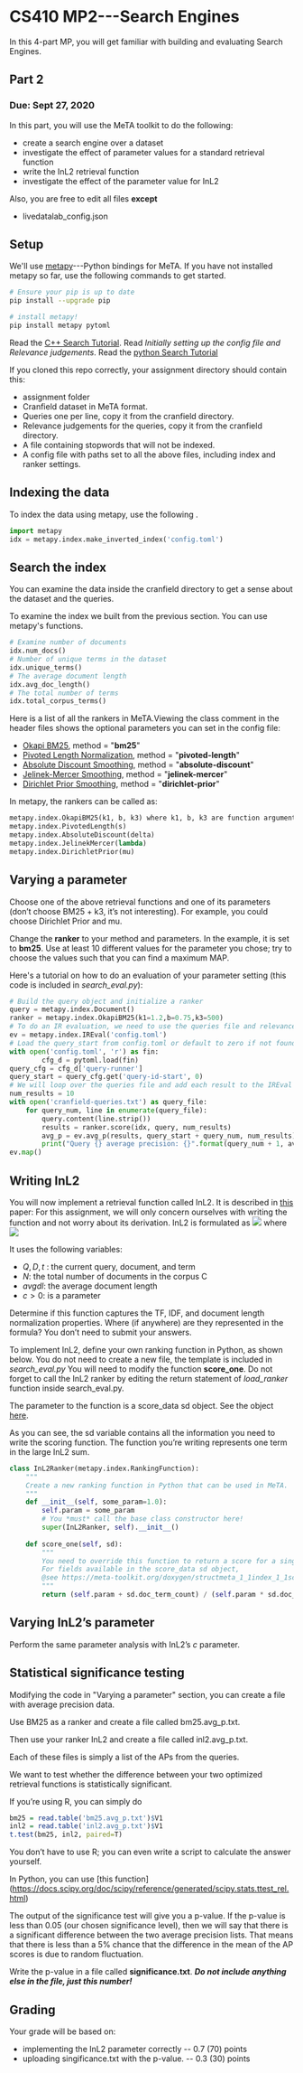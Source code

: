 # CS410 MP2---Search Engines

In this 4-part MP, you will get familiar with building and evaluating Search Engines.

## Part 2

### Due: Sept 27, 2020 

In this part, you will use the MeTA toolkit to do the following:
- create a search engine over a dataset
- investigate the effect of parameter values for a standard retrieval function
- write the InL2 retrieval function
- investigate the effect of the parameter value for InL2


Also, you are free to edit all files **except** 
- livedatalab_config.json


## Setup
We'll use [metapy](https://github.com/meta-toolkit/metapy)---Python bindings for MeTA. 
If you have not installed metapy so far, use the following commands to get started.

```bash
# Ensure your pip is up to date
pip install --upgrade pip

# install metapy!
pip install metapy pytoml
```

Read the [C++ Search Tutorial](https://meta-toolkit.org/search-tutorial.html). Read *Initially setting up the config file and Relevance judgements*.
Read the [python Search Tutorial](https://github.com/meta-toolkit/metapy/blob/master/tutorials/2-search-and-ir-eval.ipynb)

If you cloned this repo correctly, your assignment directory should contain this:
- assignment folder
- Cranfield dataset in MeTA format.
- Queries one per line, copy it from the cranfield directory.
- Relevance judgements for the queries, copy it from the cranfield directory.
- A file containing stopwords that will not be indexed.
- A config file with paths set to all the above files, including index and ranker settings.

## Indexing the data
To index the data using metapy, use the following .
```python
import metapy
idx = metapy.index.make_inverted_index('config.toml')
```

## Search the index
You can examine the data inside the cranfield directory to get a sense about the dataset and the queries.

To examine the index we built from the previous section. You can use metapy's functions.

```python
# Examine number of documents
idx.num_docs()
# Number of unique terms in the dataset
idx.unique_terms()
# The average document length
idx.avg_doc_length()
# The total number of terms
idx.total_corpus_terms()
```

Here is a list of all the rankers in MeTA.Viewing the class comment in the header files shows the optional parameters you can set in the config file:

- [Okapi BM25](https://github.com/meta-toolkit/meta/blob/master/include/meta/index/ranker/okapi_bm25.h), method = "**bm25**" 
- [Pivoted Length Normalization](https://github.com/meta-toolkit/meta/blob/master/include/meta/index/ranker/pivoted_length.h), method = "**pivoted-length**"
- [Absolute Discount Smoothing](https://github.com/meta-toolkit/meta/blob/master/include/meta/index/ranker/absolute_discount.h), method = "**absolute-discount**"
- [Jelinek-Mercer Smoothing](https://github.com/meta-toolkit/meta/blob/master/include/meta/index/ranker/jelinek_mercer.h), method = "**jelinek-mercer**"
- [Dirichlet Prior Smoothing](https://github.com/meta-toolkit/meta/blob/master/include/meta/index/ranker/dirichlet_prior.h), method = "**dirichlet-prior**"

In metapy, the rankers can be called as:

```python
metapy.index.OkapiBM25(k1, b, k3) where k1, b, k3 are function arguments, e.g. ranker = metapy.index.OkapiBM25(k1=1.2,b=0.75,k3=500)
metapy.index.PivotedLength(s) 
metapy.index.AbsoluteDiscount(delta)
metapy.index.JelinekMercer(lambda)
metapy.index.DirichletPrior(mu)
```

## Varying a parameter
Choose one of the above retrieval functions and one of its parameters (don’t choose BM25 + k3, it’s not interesting). For example, you could choose Dirichlet Prior and mu.

Change the **ranker** to your method and parameters. In the example, it is set to **bm25**. Use at least 10 different values for the parameter you chose; try to choose the values such that you can find a maximum MAP.

Here's a tutorial on how to do an evaluation of your parameter setting (this code is included in *search_eval.py*):


```python
# Build the query object and initialize a ranker
query = metapy.index.Document()
ranker = metapy.index.OkapiBM25(k1=1.2,b=0.75,k3=500)
# To do an IR evaluation, we need to use the queries file and relevance judgements.
ev = metapy.index.IREval('config.toml')
# Load the query_start from config.toml or default to zero if not found
with open('config.toml', 'r') as fin:
        cfg_d = pytoml.load(fin)
query_cfg = cfg_d['query-runner']
query_start = query_cfg.get('query-id-start', 0)
# We will loop over the queries file and add each result to the IREval object ev.
num_results = 10
with open('cranfield-queries.txt') as query_file:
    for query_num, line in enumerate(query_file):
        query.content(line.strip())
        results = ranker.score(idx, query, num_results)                            
        avg_p = ev.avg_p(results, query_start + query_num, num_results)
        print("Query {} average precision: {}".format(query_num + 1, avg_p))
ev.map()
```

## Writing InL2

You will now implement a retrieval function called InL2. It is described in [this](http://dl.acm.org/citation.cfm?id=582416) paper: 
For this assignment, we will only concern ourselves with writing the function and not worry about its derivation. 
InL2 is formulated as <img src="https://render.githubusercontent.com/render/math?math=Score(Q,D) = \sum_{t\in Q\cap D} c(t,Q)\cdot \frac{tfn}{tfn+c}\cdot\log_2(\frac{N+1}{c(t,C)+0.5})">
where <img src="https://render.githubusercontent.com/render/math?math=tfn = c(t,D) \cdot \log_2\left(1+\frac{avgdl}{|D|}\right)">

It uses the following variables:

- $`Q,D,t`$ : the current query, document, and term
- $`N`$: the total number of documents in the corpus C
- $`avgdl`$: the average document length
- $`c > 0`$: is a parameter

Determine if this function captures the TF, IDF, and document length normalization properties. Where (if anywhere) are they represented in the formula? You don’t need to submit your answers.

To implement InL2, define your own ranking function in Python, as shown below. 
You do not need to create a new file, the template is included in *search_eval.py*  You will need to modify the function **score_one**. 
Do not forget to call the InL2 ranker by editing the return statement of *load_ranker* function inside search_eval.py.

The parameter to the function is a score_data sd object. See the object [here](https://github.com/meta-toolkit/meta/blob/master/include/meta/index/score_data.h).

As you can see, the sd variable contains all the information you need to write the scoring function. The function you’re writing represents one term in the large InL2 sum.

```python
class InL2Ranker(metapy.index.RankingFunction):                                            
    """                                                                          
    Create a new ranking function in Python that can be used in MeTA.             
    """                                                                          
    def __init__(self, some_param=1.0):                                             
        self.param = some_param
        # You *must* call the base class constructor here!
        super(InL2Ranker, self).__init__()                                        
                                                                                 
    def score_one(self, sd):
        """
        You need to override this function to return a score for a single term.
        For fields available in the score_data sd object,
        @see https://meta-toolkit.org/doxygen/structmeta_1_1index_1_1score__data.html
        """
        return (self.param + sd.doc_term_count) / (self.param * sd.doc_unique_terms + sd.doc_size)
```


## Varying InL2’s parameter
Perform the same parameter analysis with InL2’s $`c`$ parameter. 

## Statistical significance testing

Modifying the code in "Varying a parameter" section, you can create a file with average precision data. 

Use BM25 as a ranker and create a file called bm25.avg_p.txt. 

Then use your ranker InL2 and create a file called inl2.avg_p.txt. 

Each of these files is simply a list of the APs from the queries.

We want to test whether the difference between your two optimized retrieval functions is statistically significant.

If you’re using R, you can simply do

```R
bm25 = read.table('bm25.avg_p.txt')$V1
inl2 = read.table('inl2.avg_p.txt')$V1
t.test(bm25, inl2, paired=T)
```

You don’t have to use R; you can even write a script to calculate the answer yourself.

In Python, you can use [this function] (https://docs.scipy.org/doc/scipy/reference/generated/scipy.stats.ttest_rel.html)

The output of the significance test will give you a p-value. If the p-value is less than 0.05 (our chosen significance level), then we will say that there is a significant difference between the two average precision lists. That means that there is less than a 5% chance that the difference in the mean of the AP scores is due to random fluctuation.

Write the p-value in a file called **significance.txt**. 
***Do not include anything else in the file, just this number!***

## Grading

Your grade will be based on:
- implementing the InL2 parameter correctly -- 0.7 (70) points
- uploading singificance.txt with the p-value. -- 0.3 (30) points
